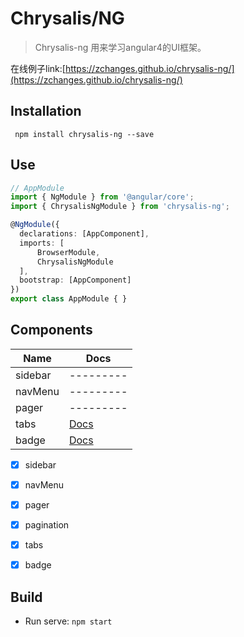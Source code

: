 # Chrysalis/NG

> Chrysalis-ng 用来学习angular4的UI框架。

在线例子link:[https://zchanges.github.io/chrysalis-ng/](https://zchanges.github.io/chrysalis-ng/)

## Installation
```node
 npm install chrysalis-ng --save
```

## Use
```typescript
// AppModule
import { NgModule } from '@angular/core';
import { ChrysalisNgModule } from 'chrysalis-ng';

@NgModule({
  declarations: [AppComponent],
  imports: [ 
      BrowserModule, 
      ChrysalisNgModule
  ],
  bootstrap: [AppComponent]
})
export class AppModule { }
```

## Components

| Name | Docs |
| ------ | ------ |
| sidebar | --------- |
| navMenu | --------- |
| pager | --------- |
| tabs | [Docs](./notes/chrysalis-ng(tabs).md) |
| badge | [Docs](./notes/chrysalis-ng(badge).md) |

- [x] sidebar
- [x] navMenu
- [x] pager
- [x] pagination
- [x] tabs 
- [x] badge 



## Build
* Run serve: `npm start`